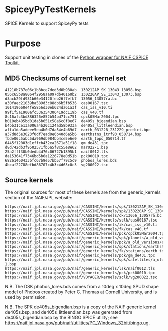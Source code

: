 # SpiceyPyTestKernels
SPICE Kernels to support SpiceyPy tests

# Purpose

Support unit testing in clones of the 
[Python wrapper for NAIF CSPICE Toolkit](https://github.com/AndrewAnnex/SpiceyPy).

## MD5 Checksums of current kernel set

    41210b787e06c1b8bce7ded3d0b930ab  130212AP_SK_13043_13058.bsp
    056c65b8a8064f2958aa097db40160b2  130220AP_SE_13043_13073.bsp
    d3acb29fd931b66e34120feb26f7efb7  13056_13057ra.bc
    a30faec21039ba589d3c88db6b5fb536  cas00167.tsc
    101419660e4fe5856d30eb624da61a3f  cas_iss_v10.ti
    99f1f5a1900afc536354306419dc119b  cas_v40.tf
    8c16afc3bd886326e852b54bd71cc751  cpck05Mar2004.tpc
    b010eb485bd01da5b651c58a6c8f8e67  de405s_bigendian.bsp
    b4bb31ce13a006a4b20c124ad58b933a  de405s_littleendian.bsp
    affa1da5adeee5ea4b0d7da54e4b69d7  earth_031228_231229_predict.bpc
    a37d8d5e3023f0df7ead0e6b40d6a5b6  earthstns_itrf93_050714.bsp
    fbde06c5abc5da969db984bb4ce5e6e0  earth_topo_050714.tf
    6445f12003d1effcb432ea2671a51f18  gm_de431.tpc
    d8d742db3f9502571fb5a5f8c55e8e62  mar022-1.bsp
    25a2fff30b0dedb4d76c06727b1895b1  naif0012.tls
    da153641f7346bd5b6a1226778e0d51b  pck00010.tpc
    68261460433bfc67b9e57bb57f79c5c9  phobos_lores.bds
    4bcaf22788efbd86707c4b3c4d63c0c3  vg200022.tsc

## Source kernels

The original sources for most of these kernels are from the generic_kernels section of the NAIF/JPL website:

    https://naif.jpl.nasa.gov/pub/naif/CASSINI/kernels/spk/130212AP_SK_13043_13058.bsp
    https://naif.jpl.nasa.gov/pub/naif/CASSINI/kernels/spk/130220AP_SE_13043_13073.bsp
    https://naif.jpl.nasa.gov/pub/naif/CASSINI/kernels/ck/13056_13057ra.bc
    https://naif.jpl.nasa.gov/pub/naif/CASSINI/kernels/sclk/cas00167.tsc
    https://naif.jpl.nasa.gov/pub/naif/CASSINI/kernels/ik/cas_iss_v10.ti
    https://naif.jpl.nasa.gov/pub/naif/CASSINI/kernels/fk/cas_v40.tf
    https://naif.jpl.nasa.gov/pub/naif/CASSINI/kernels/pck/cpck05Mar2004.tpc
    https://naif.jpl.nasa.gov/pub/naif/generic_kernels/spk/planets/a_old_versions/de405s.bsp
    https://naif.jpl.nasa.gov/pub/naif/generic_kernels/pck/a_old_versions/earth_031228_231229_predict.bpc
    https://naif.jpl.nasa.gov/pub/naif/generic_kernels/spk/stations/earthstns_itrf93_050714.bsp
    https://naif.jpl.nasa.gov/pub/naif/generic_kernels/fk/stations/earth_topo_050714.tf
    https://naif.jpl.nasa.gov/pub/naif/generic_kernels/pck/gm_de431.tpc
    https://naif.jpl.nasa.gov/pub/naif/generic_kernels/spk/satellites/a_old_versions/mar022-1.bsp
    https://naif.jpl.nasa.gov/pub/naif/generic_kernels/lsk/naif0012.tls
    https://naif.jpl.nasa.gov/pub/naif/generic_kernels/pck/pck00010.tpc
    https://naif.jpl.nasa.gov/pub/naif/VOYAGER/kernels/sclk/vg200022.tsc

N.B. The DSK phobos_lores.bds comes from a 10deg x 10deg SPUD shape model of Phobos created by Peter C. Thomas at Cornell University, and is used by permission.

N.B. The SPK de405s_bigendian.bsp is a copy of the NAIF generic kernel de405s.bsp, and de405s_littleendian.bsp was gererated from de405s_bigendian.bsp by the BINGO SPICE utility; see https://naif.jpl.nasa.gov/pub/naif/utilities/PC_Windows_32bit/bingo.ug.
